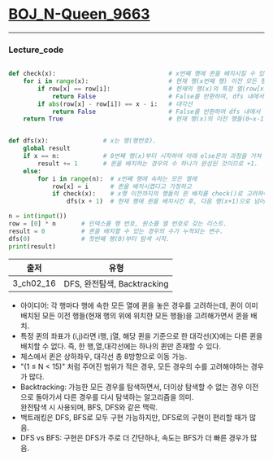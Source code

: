 # [BOJ_N-Queen_9663](https://www.acmicpc.net/problem/9663)
***
### Lecture_code
```python

def check(x):                               # x번째 행에 퀸을 배치시킬 수 있는지 검증하는 함수.
    for i in range(x):                      # 현재 행(x번째 행) 이전 모든 행들(0~x-1)의 퀸의 배치를 고려하는데 
        if row[x] == row[i]:                # 현재의 행(x)의 특정 열(row[x])에 퀸을 배치하고자 하는데, 0부터 x-1까지의 행(i)의 특정열(row[i])에 퀸이 존재한다면  
            return False                    # False를 반환하여, dfs 내에서 해당 행(x)에는 퀸을 배치시킬 수 있는 열이 없음을 알려주고  
        if abs(row[x] - row[i]) == x - i:   # 대각선 
            return False                    # False를 반환하여 dfs 내에서 해당 위치에 퀸을 배치시킬 수 없음을 알려준다.
    return True                             # 현재 행(x)의 이전 행들(0~x-1)과 비교하여 행, 열, 대각선 모두 겹치지 않는다면, 배치가능한 위치이므로 True를 반환.


def dfs(x):               # x는 행(행번호).
    global result
    if x == n:            # 0번째 행(x)부터 시작하여 아래 else문의 과정을 거쳐 n-1행 까지 퀸을 배치시키는 탐색을 진행하고 종료조건인 n에 도달했을 경우     
        result += 1       # 퀸을 배치하는 경우의 수 하나가 완성된 것이므로 +1.
    else:
        for i in range(n):  # x번째 행에 속하는 모든 열에 
            row[x] = i      # 퀸을 배치시켰다고 가정하고
            if check(x):    # x행 이전까지의 행들의 퀸 배치를 check()로 고려하여 현재 행의 특정 열에 퀸을 배치시킬 수 있다면
                dfs(x + 1)  # 현재 행에 퀸을 배치시킨 후, 다음 행(x+1)으로 넘어가서 다시 탐색을 수행하도록 함. 

n = int(input())
row = [0] * n       # 인덱스를 행 번호, 원소를 열 번호로 갖는 리스트. 
result = 0          # 퀸을 배치할 수 있는 경우의 수가 누적되는 변수.
dfs(0)              # 첫번째 행(0)부터 탐색 시작.
print(result)
```
|출저|유형|
|:---:|:---:|
|3_ch02_16|DFS, 완전탐색, Backtracking|
* 아이디어: 각 행마다 행에 속한 모든 열에 퀸을 놓은 경우를 고려하는데, 퀸이 이미 배치된 모든 이전 행들(현재 행의 위에 위치한 모든 행들)을 고려해가면서 퀸을 배치. 
* 특정 퀸의 좌표가 (i,j)라면 i행, j열, 해당 퀸을 기준으로 한 대각선(X)에는 다른 퀸을 배치할 수 없다. 즉, 한 행,열,대각선에는 하나의 퀸만 존재할 수 있다.  
* 체스에서 퀸은 상하좌우, 대각선 총 8방향으로 이동 가능. 
* "(1 ≤ N < 15)" 처럼 주어진 범위가 적은 경우, 모든 경우의 수를 고려해야하는 경우가 많다. 
* Backtracking: 가능한 모든 경우를 탐색하면서, 더이상 탐색할 수 없는 경우 이전으로 돌아가서 다른 경우를 다시 탐색하는 알고리즘을 의미.<br/>완전탐색 시 사용되며, BFS, DFS와 같은 맥락.
* 백트래킹은 DFS, BFS로 모두 구현 가능하지만, DFS로의 구현이 편리할 때가 많음. 
* DFS vs BFS: 구현은 DFS가 주로 더 간단하나, 속도는 BFS가 더 빠른 경우가 많음. 
